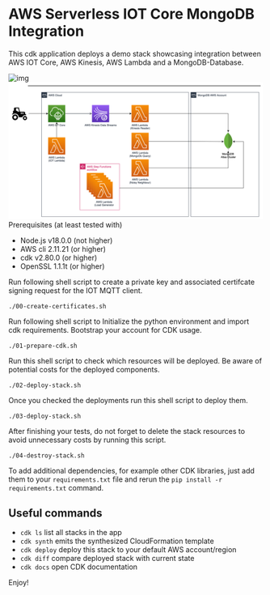 # AWS Serverless IOT Core MongoDB Integration

This cdk application deploys a demo stack showcasing integration between AWS IOT Core, AWS Kinesis, AWS Lambda and a MongoDB-Database.

![img]()![1686767927634](image/README/1686767927634.png)Prerequisites (at least tested with)

* Node.js v18.0.0 (not higher)
* AWS cli 2.11.21 (or higher)
* cdk v2.80.0 (or higher)
* OpenSSL 1.1.1t (or higher)

Run following shell script to create a private key and associated certifcate signing request for the IOT MQTT client.

```
./00-create-certificates.sh
```

Run following shell script to Initialize the python environment and import cdk requirements. Bootstrap your account for CDK usage.

```
./01-prepare-cdk.sh
```

Run this shell script to check which resources will be deployed. Be aware of potential costs for the deployed components.

```
./02-deploy-stack.sh
```

Once you checked the deployments run this shell script to deploy them.

```
./03-deploy-stack.sh
```

After finishing your tests, do not forget to delete the stack resources to avoid unnecessary costs by running this script.

```
./04-destroy-stack.sh
```

To add additional dependencies, for example other CDK libraries, just add
them to your `requirements.txt` file and rerun the `pip install -r requirements.txt`
command.

## Useful commands

* `cdk ls`          list all stacks in the app
* `cdk synth`       emits the synthesized CloudFormation template
* `cdk deploy`      deploy this stack to your default AWS account/region
* `cdk diff`        compare deployed stack with current state
* `cdk docs`        open CDK documentation

Enjoy!
